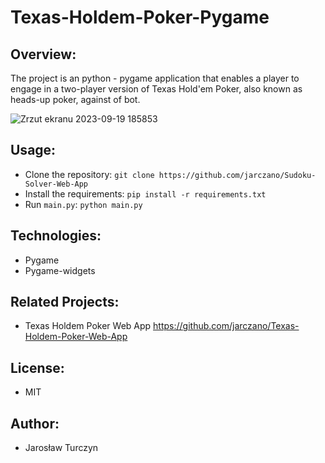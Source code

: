 # Texas-Holdem-Poker-Pygame

## Overview:
The project is an python - pygame application that enables a player to engage in a two-player version of Texas Hold'em Poker, also known as heads-up poker, against of bot. 

![Zrzut ekranu 2023-09-19 185853](https://github.com/jarczano/Texas-Holdem-Poker-Pygame/assets/107764304/2df184ce-1f25-4b84-859a-e7dc617ea725)

## Usage:
- Clone the repository: `git clone https://github.com/jarczano/Sudoku-Solver-Web-App`
- Install the requirements: `pip install -r requirements.txt`
- Run `main.py`: `python main.py`

## Technologies:
- Pygame
- Pygame-widgets

## Related Projects:
- Texas Holdem Poker Web App https://github.com/jarczano/Texas-Holdem-Poker-Web-App
  
## License:
- MIT

## Author:
- Jarosław Turczyn

